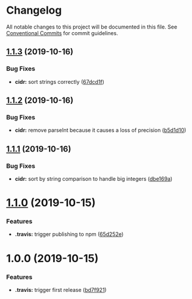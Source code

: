 # Changelog

All notable changes to this project will be documented in this file. See
[Conventional Commits](https://conventionalcommits.org) for commit guidelines.

## [1.1.3](https://github.com/timblack1/cidr-lib/compare/v1.1.2...v1.1.3) (2019-10-16)


### Bug Fixes

* **cidr:** sort strings correctly ([67dcd1f](https://github.com/timblack1/cidr-lib/commit/67dcd1fdf35a3bc56a277dd42edb23517cf1845d))

## [1.1.2](https://github.com/timblack1/cidr-lib/compare/v1.1.1...v1.1.2) (2019-10-16)


### Bug Fixes

* **cidr:** remove parseInt because it causes a loss of precision ([b5d1d10](https://github.com/timblack1/cidr-lib/commit/b5d1d10a3ee26c4b19ff5c1b96a1145f84d1bd4e))

## [1.1.1](https://github.com/timblack1/cidr-lib/compare/v1.1.0...v1.1.1) (2019-10-16)


### Bug Fixes

* **cidr:** sort by string comparison to handle big integers ([dbe169a](https://github.com/timblack1/cidr-lib/commit/dbe169a1f7d9e1a13f8896492c23c75475612f82))

# [1.1.0](https://github.com/timblack1/cidr-lib/compare/v1.0.0...v1.1.0) (2019-10-15)


### Features

* **.travis:** trigger publishing to npm ([65d252e](https://github.com/timblack1/cidr-lib/commit/65d252efc350e7f28900caa96523553d07515a5b))

# 1.0.0 (2019-10-15)


### Features

* **.travis:** trigger first release ([bd7f921](https://github.com/timblack1/cidr-lib/commit/bd7f92163f58f992b3b937bbff9abb8bd5346ded))
